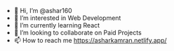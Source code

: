 - 👋 Hi, I’m @ashar160
- 👀 I’m interested in Web Development
- 🌱 I’m currently learning React
- 💞️ I’m looking to collaborate on Paid Projects
- 📫 How to reach me https://asharkamran.netlify.app/

<!---
ashar160/ashar160 is a ✨ special ✨ repository because its `README.md` (this file) appears on your GitHub profile.
You can click the Preview link to take a look at your changes.
--->
